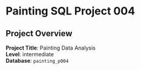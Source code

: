 # Painting SQL Project 004

## Project Overview

**Project Title**: Painting Data Analysis  
**Level**: intermediate  
**Database**: `painting_p004`
